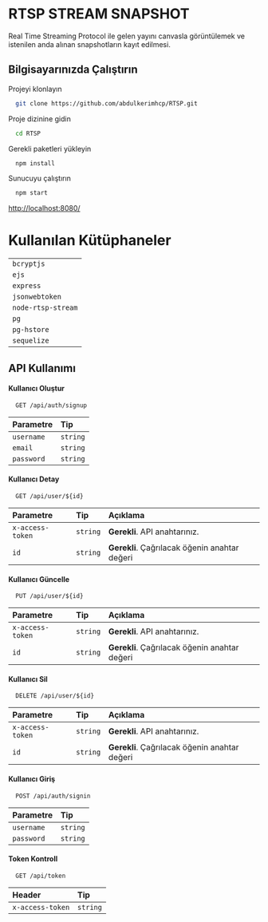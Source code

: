
# RTSP STREAM SNAPSHOT

Real Time Streaming Protocol ile gelen yayını canvasla görüntülemek ve istenilen anda alınan
snapshotların kayıt edilmesi.


## Bilgisayarınızda Çalıştırın

Projeyi klonlayın

```bash
  git clone https://github.com/abdulkerimhcp/RTSP.git
```

Proje dizinine gidin

```bash
  cd RTSP
```

Gerekli paketleri yükleyin

```bash
  npm install
```

Sunucuyu çalıştırın

```bash
  npm start
```

[http://localhost:8080/](http://localhost:8080/)

# Kullanılan Kütüphaneler

| |
| :-------- |  
| `bcryptjs`|
| `ejs`|
| `express`|
| `jsonwebtoken`|
| `node-rtsp-stream`|
| `pg`|
| `pg-hstore`|
| `sequelize`|

## API Kullanımı


#### Kullanıcı Oluştur

```http
  GET /api/auth/signup
```

| Parametre | Tip     | 
| :-------- | :------- | 
| `username` | `string` | 
| `email` | `string` |
| `password` | `string` |

#### Kullanıcı Detay

```http
  GET /api/user/${id}
```
| Parametre | Tip     | Açıklama                |
| :-------- | :------- | :------------------------- |
| `x-access-token` | `string` | **Gerekli**. API anahtarınız. |
| `id`      | `string` | **Gerekli**. Çağrılacak öğenin anahtar değeri |

#### Kullanıcı Güncelle

```http
  PUT /api/user/${id}
```
| Parametre | Tip     | Açıklama                |
| :-------- | :------- | :------------------------- |
| `x-access-token` | `string` | **Gerekli**. API anahtarınız. |
| `id`      | `string` | **Gerekli**. Çağrılacak öğenin anahtar değeri |

#### Kullanıcı Sil

```http
  DELETE /api/user/${id}
```
| Parametre | Tip     | Açıklama                |
| :-------- | :------- | :------------------------- |
| `x-access-token` | `string` | **Gerekli**. API anahtarınız. |
| `id`      | `string` | **Gerekli**. Çağrılacak öğenin anahtar değeri |

#### Kullanıcı Giriş

```http
  POST /api/auth/signin
```
| Parametre | Tip     | 
| :-------- | :------- | 
| `username` | `string` | 
| `password`      | `string` |

#### Token Kontroll

```http
  GET /api/token
```
| Header | Tip     | 
| :-------- | :------- | 
| `x-access-token` | `string` | 
